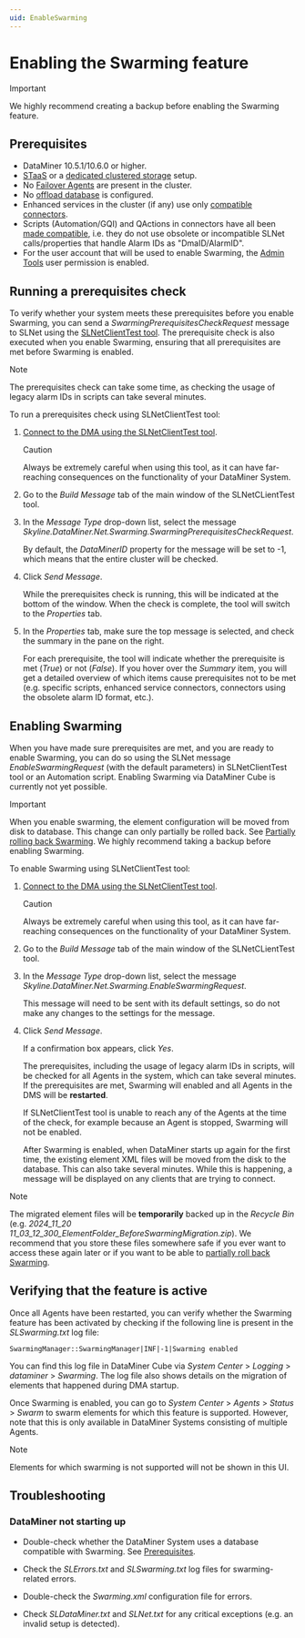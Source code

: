 ```yaml
---
uid: EnableSwarming
---
```


# Enabling the Swarming feature

> [!IMPORTANT]
> We highly recommend creating a backup before enabling the Swarming feature.

## Prerequisites

- DataMiner 10.5.1/10.6.0 or higher.
- [STaaS](xref:STaaS) or a [dedicated clustered storage](xref:Configuring_dedicated_clustered_storage) setup.
- No [Failover Agents](xref:About_DMA_Failover) are present in the cluster.
- No [offload database](xref:Offload_database) is configured.
- Enhanced services in the cluster (if any) use only [compatible connectors](xref:SwarmingPrepare).
- Scripts (Automation/GQI) and QActions in connectors have all been [made compatible](xref:SwarmingPrepare), i.e. they do not use obsolete or incompatible SLNet calls/properties that handle Alarm IDs as "DmaID/AlarmID".
- For the user account that will be used to enable Swarming, the [Admin Tools](xref:DataMiner_user_permissions#modules--system-configuration--tools--admin-tools) user permission is enabled.

## Running a prerequisites check

To verify whether your system meets these prerequisites before you enable Swarming, you can send a *SwarmingPrerequisitesCheckRequest* message to SLNet using the [SLNetClientTest tool](xref:SLNetClientTest_tool). The prerequisite check is also executed when you enable Swarming, ensuring that all prerequisites are met before Swarming is enabled.

> [!NOTE]
> The prerequisites check can take some time, as checking the usage of legacy alarm IDs in scripts can take several minutes.

To run a prerequisites check using SLNetClientTest tool:

1. [Connect to the DMA using the SLNetClientTest tool](xref:Connecting_to_a_DMA_with_the_SLNetClientTest_tool).

   > [!CAUTION]
   > Always be extremely careful when using this tool, as it can have far-reaching consequences on the functionality of your DataMiner System.

1. Go to the *Build Message* tab of the main window of the SLNetCLientTest tool.

1. In the *Message Type* drop-down list, select the message *Skyline.DataMiner.Net.Swarming.SwarmingPrerequisitesCheckRequest*.

   By default, the *DataMinerID* property for the message will be set to -1, which means that the entire cluster will be checked.

1. Click *Send Message*.

   While the prerequisites check is running, this will be indicated at the bottom of the window. When the check is complete, the tool will switch to the *Properties* tab.

1. In the *Properties* tab, make sure the top message is selected, and check the summary in the pane on the right.

   For each prerequisite, the tool will indicate whether the prerequisite is met (*True*) or not (*False*). If you hover over the *Summary* item, you will get a detailed overview of which items cause prerequisites not to be met (e.g. specific scripts, enhanced service connectors, connectors using the obsolete alarm ID format, etc.).

## Enabling Swarming

When you have made sure prerequisites are met, and you are ready to enable Swarming, you can do so using the SLNet message *EnableSwarmingRequest* (with the default parameters) in SLNetClientTest tool or an Automation script. Enabling Swarming via DataMiner Cube is currently not yet possible.

> [!IMPORTANT]
> When you enable swarming, the element configuration will be moved from disk to database. This change can only partially be rolled back. See [Partially rolling back Swarming](xref:SwarmingRollback). We highly recommend taking a backup before enabling Swarming.

To enable Swarming using SLNetClientTest tool:

1. [Connect to the DMA using the SLNetClientTest tool](xref:Connecting_to_a_DMA_with_the_SLNetClientTest_tool).

   > [!CAUTION]
   > Always be extremely careful when using this tool, as it can have far-reaching consequences on the functionality of your DataMiner System.

1. Go to the *Build Message* tab of the main window of the SLNetCLientTest tool.

1. In the *Message Type* drop-down list, select the message *Skyline.DataMiner.Net.Swarming.EnableSwarmingRequest*.

   This message will need to be sent with its default settings, so do not make any changes to the settings for the message.

1. Click *Send Message*.

   If a confirmation box appears, click *Yes*.

   The prerequisites, including the usage of legacy alarm IDs in scripts, will be checked for all Agents in the system, which can take several minutes. If the prerequisites are met, Swarming will enabled and all Agents in the DMS will be **restarted**.

   If SLNetClientTest tool is unable to reach any of the Agents at the time of the check, for example because an Agent is stopped, Swarming will not be enabled.<!-- RN 41217 -->

   After Swarming is enabled, when DataMiner starts up again for the first time, the existing element XML files will be moved from the disk to the database. This can also take several minutes. While this is happening, a message will be displayed on any clients that are trying to connect.

> [!NOTE]
> The migrated element files will be **temporarily** backed up in the *Recycle Bin* (e.g. *2024_11_20 11_03_12_300_ElementFolder_BeforeSwarmingMigration.zip*). We recommend that you store these files somewhere safe if you ever want to access these again later or if you want to be able to [partially roll back Swarming](wref:SwarmingRollback).

## Verifying that the feature is active

Once all Agents have been restarted, you can verify whether the Swarming feature has been activated by checking if the following line is present in the *SLSwarming.txt* log file:

`SwarmingManager::SwarmingManager|INF|-1|Swarming enabled`

You can find this log file in DataMiner Cube via *System Center* > *Logging* > *dataminer* > *Swarming*. The log file also shows details on the migration of elements that happened during DMA startup.

Once Swarming is enabled, you can go to *System Center* > *Agents* > *Status* > *Swarm* to swarm elements for which this feature is supported. However, note that this is only available in DataMiner Systems consisting of multiple Agents.

> [!NOTE]
> Elements for which swarming is not supported will not be shown in this UI.

## Troubleshooting

### DataMiner not starting up

- Double-check whether the DataMiner System uses a database compatible with Swarming. See [Prerequisites](#prerequisites).

- Check the *SLErrors.txt* and *SLSwarming.txt* log files for swarming-related errors.

- Double-check the *Swarming.xml* configuration file for errors.

- Check *SLDataMiner.txt* and *SLNet.txt* for any critical exceptions (e.g. an invalid setup is detected).
